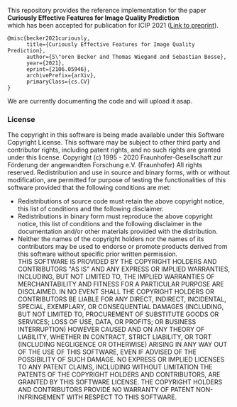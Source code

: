 This repository provides the reference implementation for the paper\
**Curiously Effective Features for Image Quality Prediction**\
which has been accepted for publication for ICIP 2021 ([Link to preprint](https://arxiv.org/abs/2106.05946)). 

```
@misc{becker2021curiously,
      title={Curiously Effective Features for Image Quality Prediction}, 
      author={S\"oren Becker and Thomas Wiegand and Sebastian Bosse},
      year={2021},
      eprint={2106.05946},
      archivePrefix={arXiv},
      primaryClass={cs.CV}
}
```
We are currently documenting the code and will upload it asap.

### License

The copyright in this software is being made available under this Software
Copyright License. This software may be subject to other third party and
contributor rights, including patent rights, and no such rights are
granted under this license.
Copyright (c) 1995 - 2020 Fraunhofer-Gesellschaft zur Förderung der
angewandten Forschung e.V. (Fraunhofer)
All rights reserved.
Redistribution and use in source and binary forms, with or without
modification, are permitted for purpose of testing the functionalities of
this software provided that the following conditions are met:
* Redistributions of source code must retain the above copyright notice,
this list of conditions and the following disclaimer.
* Redistributions in binary form must reproduce the above copyright
notice, this list of conditions and the following disclaimer in the
documentation and/or other materials provided with the distribution.
* Neither the names of the copyright holders nor the names of its
contributors may be used to endorse or promote products derived from this
software without specific prior written permission.  
THIS SOFTWARE IS PROVIDED BY THE COPYRIGHT HOLDERS AND
CONTRIBUTORS "AS IS" AND ANY EXPRESS OR IMPLIED WARRANTIES,
INCLUDING, BUT NOT LIMITED TO, THE IMPLIED WARRANTIES OF
MERCHANTABILITY AND FITNESS FOR A PARTICULAR PURPOSE ARE
DISCLAIMED. IN NO EVENT SHALL THE COPYRIGHT HOLDERS OR
CONTRIBUTORS BE LIABLE FOR ANY DIRECT, INDIRECT, INCIDENTAL,
SPECIAL, EXEMPLARY, OR CONSEQUENTIAL DAMAGES (INCLUDING, BUT
NOT LIMITED TO, PROCUREMENT OF SUBSTITUTE GOODS OR SERVICES;
LOSS OF USE, DATA, OR PROFITS; OR BUSINESS INTERRUPTION) HOWEVER
CAUSED AND ON ANY THEORY OF LIABILITY, WHETHER IN CONTRACT,
STRICT LIABILITY, OR TORT (INCLUDING NEGLIGENCE OR OTHERWISE)
ARISING IN ANY WAY OUT OF THE USE OF THIS SOFTWARE, EVEN IF
ADVISED OF THE POSSIBILITY OF SUCH DAMAGE.
NO EXPRESS OR IMPLIED LICENSES TO ANY PATENT CLAIMS, INCLUDING
WITHOUT LIMITATION THE PATENTS OF THE COPYRIGHT HOLDERS AND
CONTRIBUTORS, ARE GRANTED BY THIS SOFTWARE LICENSE. THE
COPYRIGHT HOLDERS AND CONTRIBUTORS PROVIDE NO WARRANTY OF PATENT
NON-INFRINGEMENT WITH RESPECT TO THIS SOFTWARE.
